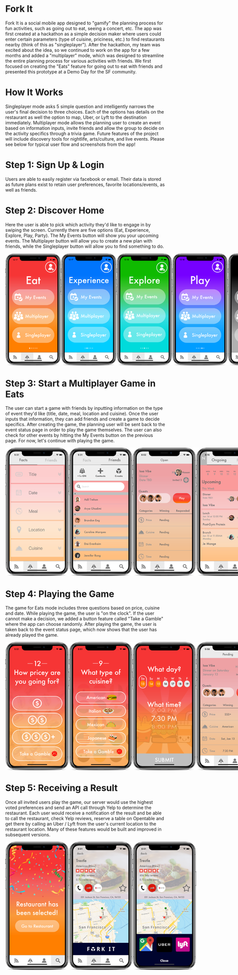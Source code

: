 # Fork It

Fork It is a social mobile app designed to "gamify" the planning process for fun activities, such as going out to eat, seeing a concert, etc. The app was first created at a hackathon as a simple decision maker where users could enter certain parameters (type of cuisine, priciness, etc.) to find restaurants nearby (think of this as "singleplayer"). After the hackathon, my team was excited about the idea, so we continued to work on the app for a few months and added a "multiplayer" mode, which was designed to streamline the entire planning process for various activities with friends. We first focused on creating the "Eats" feature for going out to eat with friends and presented this prototype at a Demo Day for the SF community.

# How It Works

Singleplayer mode asks 5 simple question and intelligently narrows the user's final decision to three choices. Each of the options has details on the restaurant as well the option to map, Uber, or Lyft to the destination immediately. Multiplayer mode allows the planning user to create an event based on information inputs, invite friends and allow the group to decide on the activity specifics through a trivia game. Future features of the project will include discovery tools for nightlife, arts/culture, and live events. Please see below for typical user flow and screenshots from the app!

# Step 1: Sign Up & Login

Users are able to easily register via facebook or email. Their data is stored as future plans exist to retain user preferences, favorite locations/events, as well as friends.

# Step 2: Discover Home

Here the user is able to pick which activity they'd like to engage in by swiping the screen. Currently there are five options (Eat, Experience, Explore, Play, Party). The My Events button will show you your upcoming events. The Multiplayer button will allow you to create a new plan with friends, while the Singleplayer button will allow you to find something to do.

<div style="display: flex; flex-direction: row;">
  <img width=175 src="/assets/screens/Eat-iphone.png"/>
  <img width=175 style="margin-left: 8;" src="/assets/screens/Experience-iphone.png"/>
  <img width=175 style="margin-left: 8;" src="/assets/screens/Explore-iphone.png"/>
  <img width=175 style="margin-left: 8;" src="/assets/screens/Play-iphone.png"/>
  <img width=175 style="margin-left: 8;" src="/assets/screens/Party-iphone.png"/>
</div>

# Step 3: Start a Multiplayer Game in Eats

The user can start a game with friends by inputting information on the type of event they'd like (title, date, meal, location and cuisine). Once the user inputs that information, they can add friends and create a game to decide specifics. After creating the game, the planning user will be sent back to the event status page in order to play the game themselves. The user can also check for other events by hitting the My Events button on the previous page. For now, let's continue with playing the game.

<div style="display: flex; flex-direction: row;">
  <img width=200 src="/assets/screens/Facts-iphone.png"/>
  <img width=200 style="margin-left: 10;" src="/assets/screens/Friends-iphone.png"/>
  <img width=200 style="margin-left: 10;" src="/assets/screens/Status1-iphone.png"/>
  <img width=200 style="margin-left: 10;" src="/assets/screens/MyEvents-iphone.png"/>
</div>

# Step 4: Playing the Game

The game for Eats mode includes three questions based on price, cuisine and date. While playing the game, the user is "on the clock". If the user cannot make a decision, we added a button feature called "Take a Gamble" where the app can choose randomly. After playing the game, the user is taken back to the event status page, which now shows that the user has already played the game.

<div style="display: flex; flex-direction: row;">
  <img width=200 src="/assets/screens/Price-iphone.png"/>
  <img width=200 style="margin-left: 10;" src="/assets/screens/Cuisine-iphone.png"/>
  <img width=200 style="margin-left: 10;" src="/assets/screens/Date-iphone.png"/>
  <img width=200 style="margin-left: 10;" src="/assets/screens/Status2-iphone.png"/>
</div>

# Step 5: Receiving a Result

Once all invited users play the game, our server would use the highest voted preferences and send an API call through Yelp to determine the restaurant. Each user would receive a notification of the result and be able to call the restaurant, check Yelp reviews, reserve a table on Opentable and get there by calling an Uber / Lyft from the user's current location to the restaurant location. Many of these features would be built and improved in subsequent versions.

<div style="display: flex; flex-direction: row;">
  <img width=200 src="/assets/screens/Selected-iphone.png"/>
  <img width=200 style="margin-left: 10;" src="/assets/screens/Rest1-iphone.png"/>
  <img width=200 style="margin-left: 10;" src="/assets/screens/Rest2-iphone.png"/>
</div>
